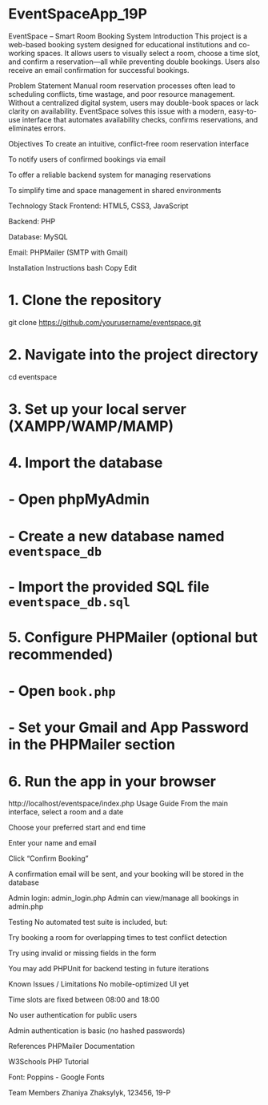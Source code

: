 # EventSpaceApp_19P
EventSpace – Smart Room Booking System
Introduction
This project is a web-based booking system designed for educational institutions and co-working spaces. It allows users to visually select a room, choose a time slot, and confirm a reservation—all while preventing double bookings. Users also receive an email confirmation for successful bookings.

Problem Statement
Manual room reservation processes often lead to scheduling conflicts, time wastage, and poor resource management. Without a centralized digital system, users may double-book spaces or lack clarity on availability. EventSpace solves this issue with a modern, easy-to-use interface that automates availability checks, confirms reservations, and eliminates errors.

Objectives
To create an intuitive, conflict-free room reservation interface

To notify users of confirmed bookings via email

To offer a reliable backend system for managing reservations

To simplify time and space management in shared environments

Technology Stack
Frontend: HTML5, CSS3, JavaScript

Backend: PHP

Database: MySQL

Email: PHPMailer (SMTP with Gmail)

Installation Instructions
bash
Copy
Edit
# 1. Clone the repository
git clone https://github.com/yourusername/eventspace.git

# 2. Navigate into the project directory
cd eventspace

# 3. Set up your local server (XAMPP/WAMP/MAMP)

# 4. Import the database
#    - Open phpMyAdmin
#    - Create a new database named `eventspace_db`
#    - Import the provided SQL file `eventspace_db.sql`

# 5. Configure PHPMailer (optional but recommended)
#    - Open `book.php`
#    - Set your Gmail and App Password in the PHPMailer section

# 6. Run the app in your browser
http://localhost/eventspace/index.php
Usage Guide
From the main interface, select a room and a date

Choose your preferred start and end time

Enter your name and email

Click “Confirm Booking”

A confirmation email will be sent, and your booking will be stored in the database

Admin login: admin_login.php
Admin can view/manage all bookings in admin.php

Testing
No automated test suite is included, but:

Try booking a room for overlapping times to test conflict detection

Try using invalid or missing fields in the form

You may add PHPUnit for backend testing in future iterations

Known Issues / Limitations
No mobile-optimized UI yet

Time slots are fixed between 08:00 and 18:00

No user authentication for public users

Admin authentication is basic (no hashed passwords)

References
PHPMailer Documentation

W3Schools PHP Tutorial

Font: Poppins - Google Fonts

Team Members
Zhaniya Zhaksylyk, 123456, 19-P
